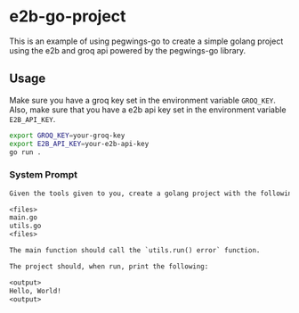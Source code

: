 # e2b-go-project

This is an example of using pegwings-go to create a simple golang project using the e2b and groq api powered by the pegwings-go library.

## Usage

Make sure you have a groq key set in the environment variable `GROQ_KEY`.
Also, make sure that you have a e2b api key set in the environment variable `E2B_API_KEY`.

```bash
export GROQ_KEY=your-groq-key
export E2B_API_KEY=your-e2b-api-key
go run .
```

### System Prompt

```txt
Given the tools given to you, create a golang project with the following files:

<files>
main.go
utils.go
<files>

The main function should call the `utils.run() error` function.

The project should, when run, print the following:

<output>
Hello, World!
<output>
```
